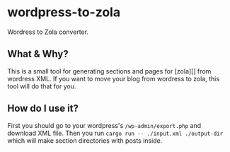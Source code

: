 # wordpress-to-zola
 Wordress to Zola converter.

## What & Why?

This is a small tool for generating sections and pages for [zola][]
from wordress XML.  If you want to move your blog from wordress to
zola, this tool will do that for you.

## How do I use it?

First you should go to your wordpress's `/wp-admin/export.php` and
download XML file.  Then you run `cargo run -- ./input.xml
./output-dir` which will make section directories with posts inside.
